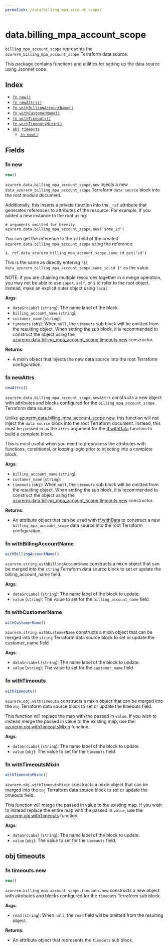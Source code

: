 ```yaml
---
permalink: /data/billing_mpa_account_scope/
---
```


# data.billing_mpa_account_scope

`billing_mpa_account_scope` represents the `azurerm_billing_mpa_account_scope` Terraform data source.



This package contains functions and utilities for setting up the data source using Jsonnet code.


## Index

* [`fn new()`](#fn-new)
* [`fn newAttrs()`](#fn-newattrs)
* [`fn withBillingAccountName()`](#fn-withbillingaccountname)
* [`fn withCustomerName()`](#fn-withcustomername)
* [`fn withTimeouts()`](#fn-withtimeouts)
* [`fn withTimeoutsMixin()`](#fn-withtimeoutsmixin)
* [`obj timeouts`](#obj-timeouts)
  * [`fn new()`](#fn-timeoutsnew)

## Fields

### fn new

```ts
new()
```


`azurerm.data.billing_mpa_account_scope.new` injects a new `data_azurerm_billing_mpa_account_scope` Terraform `data source`
block into the root module document.

Additionally, this inserts a private function into the `_ref` attribute that generates references to attributes of the
resource. For example, if you added a new instance to the root using:

    # arguments omitted for brevity
    azurerm.data.billing_mpa_account_scope.new('some_id')

You can get the reference to the `id` field of the created `azurerm.data.billing_mpa_account_scope` using the reference:

    $._ref.data_azurerm_billing_mpa_account_scope.some_id.get('id')

This is the same as directly entering `"${ data_azurerm_billing_mpa_account_scope.some_id.id }"` as the value.

NOTE: if you are chaining multiple resources together in a merge operation, you may not be able to use `super`, `self`,
or `$` to refer to the root object. Instead, make an explicit outer object using `local`.

**Args**:
  - `dataSrcLabel` (`string`): The name label of the block.
  - `billing_account_name` (`string`): 
  - `customer_name` (`string`): 
  - `timeouts` (`obj`):  When `null`, the `timeouts` sub block will be omitted from the resulting object. When setting the sub block, it is recommended to construct the object using the [azurerm.data.billing_mpa_account_scope.timeouts.new](#fn-billingmpaaccountscopetimeoutsnew) constructor.

**Returns**:
- A mixin object that injects the new data source into the root Terraform configuration.


### fn newAttrs

```ts
newAttrs()
```


`azurerm.data.billing_mpa_account_scope.newAttrs` constructs a new object with attributes and blocks configured for the `billing_mpa_account_scope`
Terraform data source.

Unlike [azurerm.data.billing_mpa_account_scope.new](#fn-billingmpaaccountscopenew), this function will not inject the `data source`
block into the root Terraform document. Instead, this must be passed in as the `attrs` argument for the
[tf.withData](https://github.com/tf-libsonnet/core/tree/main/docs#fn-withdata) function to build a complete block.

This is most useful when you need to preprocess the attributes with functions, conditional, or looping logic prior to
injecting into a complete block.

**Args**:
  - `billing_account_name` (`string`): 
  - `customer_name` (`string`): 
  - `timeouts` (`obj`):  When `null`, the `timeouts` sub block will be omitted from the resulting object. When setting the sub block, it is recommended to construct the object using the [azurerm.data.billing_mpa_account_scope.timeouts.new](#fn-billingmpaaccountscopetimeoutsnew) constructor.

**Returns**:
  - An attribute object that can be used with [tf.withData](https://github.com/tf-libsonnet/core/tree/main/docs#fn-withdata) to construct a new `billing_mpa_account_scope` data source into the root Terraform configuration.


### fn withBillingAccountName

```ts
withBillingAccountName()
```

`azurerm.string.withBillingAccountName` constructs a mixin object that can be merged into the `string`
Terraform data source block to set or update the billing_account_name field.



**Args**:
  - `dataSrcLabel` (`string`): The name label of the block to update.
  - `value` (`string`): The value to set for the `billing_account_name` field.


### fn withCustomerName

```ts
withCustomerName()
```

`azurerm.string.withCustomerName` constructs a mixin object that can be merged into the `string`
Terraform data source block to set or update the customer_name field.



**Args**:
  - `dataSrcLabel` (`string`): The name label of the block to update.
  - `value` (`string`): The value to set for the `customer_name` field.


### fn withTimeouts

```ts
withTimeouts()
```

`azurerm.obj.withTimeouts` constructs a mixin object that can be merged into the `obj`
Terraform data source block to set or update the timeouts field.

This function will replace the map with the passed in `value`. If you wish to instead merge the
passed in value to the existing map, use the [azurerm.obj.withTimeoutsMixin](TODO) function.

**Args**:
  - `dataSrcLabel` (`string`): The name label of the block to update.
  - `value` (`obj`): The value to set for the `timeouts` field.


### fn withTimeoutsMixin

```ts
withTimeoutsMixin()
```

`azurerm.obj.withTimeoutsMixin` constructs a mixin object that can be merged into the `obj`
Terraform data source block to set or update the timeouts field.

This function will merge the passed in value to the existing map. If you wish
to instead replace the entire map with the passed in `value`, use the [azurerm.obj.withTimeouts](TODO)
function.


**Args**:
  - `dataSrcLabel` (`string`): The name label of the block to update.
  - `value` (`obj`): The value to set for the `timeouts` field.


## obj timeouts



### fn timeouts.new

```ts
new()
```


`azurerm.billing_mpa_account_scope.timeouts.new` constructs a new object with attributes and blocks configured for the `timeouts`
Terraform sub block.



**Args**:
  - `read` (`string`):  When `null`, the `read` field will be omitted from the resulting object.

**Returns**:
  - An attribute object that represents the `timeouts` sub block.
